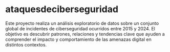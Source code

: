 # ataquesdeciberseguridad
 Este proyecto realiza un análisis exploratorio de datos sobre un conjunto global de incidentes de ciberseguridad ocurridos entre 2015 y 2024. El objetivo es descubrir patrones, relaciones y tendencias clave que ayuden a comprender el impacto y comportamiento de las amenazas digital en distintos contextos.
